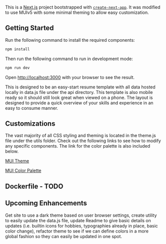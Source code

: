 This is a [Next.js](https://nextjs.org/) project bootstrapped with [`create-next-app`](https://github.com/vercel/next.js/tree/canary/packages/create-next-app). It was modified to use MUIv5 with some minimal theming to allow easy customization.

## Getting Started

Run the following command to install the required components:

```bash
npm install
```

Then run the following command to run in development mode:

```bash
npm run dev
```

Open [http://localhost:3000](http://localhost:3000) with your browser to see the result.

This is designed to be an easy-start resume template with all data hosted locally in data.js file under the api directory. This template is also mobile ready so it should still look great when viewed on a phone. The layout is designed to provide a quick overview of your skills and experience in an easy to consume manner.

## Customizations

The vast majority of all CSS styling and theming is located in the theme.js file under the utils folder. Check out the following links to see how to modify any specific components. The link for the color palette is also included below.

[MUI Theme](https://mui.com/material-ui/customization/theming/)

[MUI Color Palette](https://mui.com/material-ui/customization/color/)

## Dockerfile - TODO

## Upcoming Enhancements

Get site to use a dark theme based on user browser settings, create utility to easily update the data.js file, update Readme to give basic details on updates (i.e. builtin icons for hobbies, typographies already in place, basic color change), refactor theme to see if we can define colors in a more global fashion so they can easily be updated in one spot.

